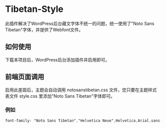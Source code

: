 # Tibetan-Style

此插件解决了WordPress后台藏文字体不统一的问题，统一使用了"Noto Sans Tibetan"字体，并提供了Webfont文件。

## 如何使用
下载本项目后，WordPress后台添加插件并启用即可。

## 前端页面调用
启用此差距后，主题会自动调用 notosanstibetan.css 文件，您只要在主题样式表文件 style.css 里添加"Noto Sans Tibetan"字体即可。

### 例如
```css
font-family: "Noto Sans Tibetan","Helvetica Neue",Helvetica,Arial,sans-serif;
```
